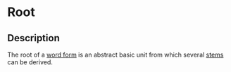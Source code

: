 # Root

## Description

The root of a [word form](:cldf:SoundSequence) is an abstract basic unit from which several [stems](:cldf:Stem) can be derived. 
